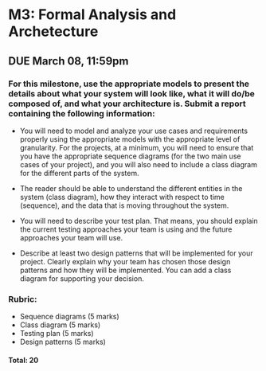 # M3: Formal Analysis and Archetecture
## DUE March 08, 11:59pm

### For this milestone, use the appropriate models to present the details about what your system will look like, what it will do/be composed of, and what your architecture is. Submit a report containing the following information:

- You will need to model and analyze your use cases and requirements properly using the appropriate models with the appropriate level of granularity.  For the projects, at a minimum, you will need to ensure that you have the appropriate sequence diagrams (for the two main use cases of your project), and you will also need to include a class diagram for the different parts of the system.

- The reader should be able to understand the different entities in the system (class diagram), how they interact with respect to time (sequence), and the data that is moving throughout the system.

- You will need to describe your test plan. That means, you should explain the current testing approaches your team is using and the future approaches your team will use. 

- Describe at least two design patterns that will be implemented for your project. Clearly explain why your team has chosen those design patterns and how they will be implemented. You can add a class diagram for supporting your decision.

### Rubric:

- Sequence diagrams (5 marks)
- Class diagram (5 marks)
- Testing plan (5 marks)
- Design patterns (5 marks)

#### Total: 20 
